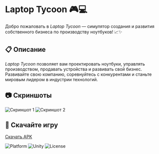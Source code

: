 # Laptop Tycoon 🎮💻
Добро пожаловать в *Laptop Tycoon* — симулятор создания и развития собственного бизнеса по производству ноутбуков! 📈✨

## 📋 Описание
*Laptop Tycoon* позволяет вам проектировать ноутбуки, управлять производством, продавать устройства и развивать свой бизнес.  
Развивайте свою компанию, соревнуйтесь с конкурентами и станьте мировым лидером в индустрии технологий.

## 📷 Скриншоты
![Скриншот 1](Images/screenshot1.png)
![Скриншот 2](Images/screenshot2.png)

## 📱 Скачайте игру
[Скачать APK](https://github.com/MatherTGL/LaptopTycoon_Scripts/releases/tag/Laptop)

![Platform](https://img.shields.io/badge/Platform-Android-brightgreen)
![Unity](https://img.shields.io/badge/Engine-Unity-blue)
![License](https://img.shields.io/badge/License-MIT-lightgrey)
